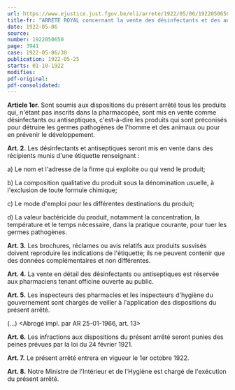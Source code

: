 ```yaml
---
url: https://www.ejustice.just.fgov.be/eli/arrete/1922/05/06/1922050650/justel
title-fr: "ARRETE ROYAL concernant la vente des désinfectants et des antiseptiques."
date: 1922-05-06
source:
number: 1922050650
page: 3941
case: 1922-05-06/30
publication: 1922-05-25
starts: 01-10-1922
modifies:
pdf-original:
pdf-consolidated:
---
```


**Article 1er.** Sont soumis aux dispositions du présent arrêté tous les produits qui, n'étant pas inscrits dans la pharmacopée, sont mis en vente comme désinfectants ou antiseptiques, c'est-à-dire les produits qui sont préconisés pour détruire les germes pathogènes de l'homme et des animaux ou pour en prévenir le développement.

**Art. 2.** Les désinfectants et antiseptiques seront mis en vente dans des récipients munis d'une étiquette renseignant :

   a) Le nom et l'adresse de la firme qui exploite ou qui vend le produit;

   b) La composition qualitative du produit sous la dénomination usuelle, à l'exclusion de toute formule chimique;

   c) Le mode d'emploi pour les différentes destinations du produit;

   d) La valeur bactéricide du produit, notamment la concentration, la température et le temps nécessaire, dans la pratique courante, pour tuer les germes pathogènes.

**Art. 3.** Les brochures, réclames ou avis relatifs aux produits susvisés doivent reproduire les indications de l'étiquette; ils ne peuvent contenir que des données complémentaires et non différentes.

**Art. 4.** La vente en détail des désinfectants ou antiseptiques est réservée aux pharmaciens tenant officine ouverte au public.

**Art. 5.** Les inspecteurs des pharmacies et les inspecteurs d'hygiène du gouvernement sont chargés de veiller à l'application des dispositions du présent arrêté.

(...) <Abrogé impl. par AR 25-01-1966, art. 13>

**Art. 6.** Les infractions aux dispositions du présent arrêté seront punies des peines prévues par la loi du 24 février 1921.

**Art. 7.** Le présent arrêté entrera en vigueur le 1er octobre 1922.

**Art. 8.** Notre Ministre de l'Intérieur et de l'Hygiène est chargé de l'exécution du présent arrêté.

